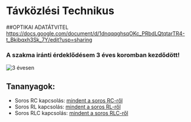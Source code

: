 # Távközlési Technikus

##OPTIKAI ADATÁTVITEL
https://docs.google.com/document/d/1dnqqqghsqOKc_PRbdLQtqtarTR4-t_Bkibqxh3Sk_7Y/edit?usp=sharing

### A szakma iránti érdeklődésem 3 éves koromban kezdődött! 
![3 évesen](https://sandorpeteer.github.io/tavkozles/Peti3evesen.jpg)

## Tananyagok:

- Soros RC kapcsolás: [mindent a soros RC-ről](https://sandorpeteer.github.io/tavkozles/soros_rc.pdf)
- Soros RL kapcsolás: [mindent a soros RL-ről](https://sandorpeteer.github.io/tavkozles/soros_rl.pdf)
- Soros RLC kapcsolás: [mindent a soros RLC-ről](https://sandorpeteer.github.io/tavkozles/soros_rlc.pdf)

